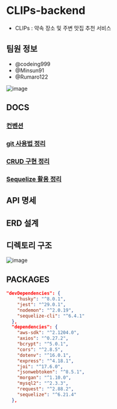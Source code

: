 # CLIPs-backend

- CLIPs : 약속 장소 및 주변 맛집 추천 서비스

## 팀원 정보

- @codeing999
- @Minsun91
- @Rumaro122

![image](https://user-images.githubusercontent.com/109027875/187682382-34d04dc6-3372-491a-be79-0e4da6318d02.png)

## DOCS

### [컨벤션](./docs/convention.md)

### [git 사용법 정리](./docs/git.md)

### [CRUD 구현 정리](./docs/crud.md)

### [Sequelize 활용 정리](./docs/sequelize.md)

## API 명세

## ERD 설계

## 디렉토리 구조

![image](https://user-images.githubusercontent.com/109027875/187568132-51222ea7-4a30-49ce-8252-1ff37ce01977.png)

## PACKAGES

```json
"devDependencies": {
    "husky": "^8.0.1",
    "jest": "^29.0.1",
    "nodemon": "^2.0.19",
    "sequelize-cli": "^6.4.1"
  },
  "dependencies": {
    "aws-sdk": "^2.1204.0",
    "axios": "^0.27.2",
    "bcrypt": "^5.0.1",
    "cors": "^2.8.5",
    "dotenv": "^16.0.1",
    "express": "^4.18.1",
    "joi": "^17.6.0",
    "jsonwebtoken": "^8.5.1",
    "morgan": "^1.10.0",
    "mysql2": "^2.3.3",
    "request": "^2.88.2",
    "sequelize": "^6.21.4"
  },
```
